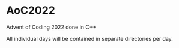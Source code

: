 # AoC2022
Advent of Coding 2022 done in C++

All individual days will be contained in separate directories per day. 
